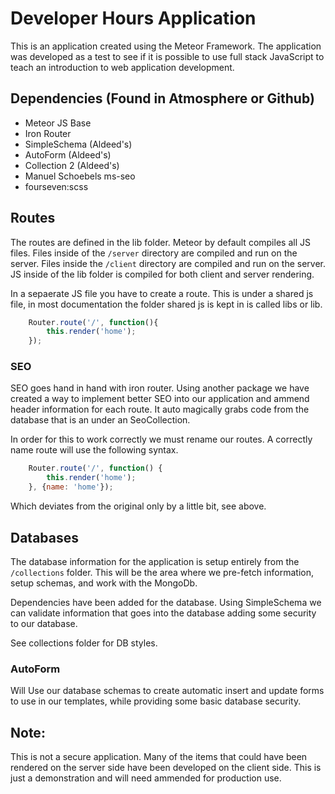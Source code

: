 # Developer Hours Application

This is an application created using the Meteor Framework.  The application was developed
as a test to see if it is possible to use full stack JavaScript to teach an introduction
to web application development.

## Dependencies (Found in Atmosphere or Github)

- Meteor JS Base
- Iron Router
- SimpleSchema (Aldeed's)
- AutoForm (Aldeed's)
- Collection 2 (Aldeed's)
- Manuel Schoebels ms-seo
- fourseven:scss

## Routes

The routes are defined in the lib folder.  Meteor by default compiles all JS files.
Files inside of the `/server` directory are compiled and run on the server.  Files inside
the `/client` directory are compiled and run on the server.  JS inside of the lib folder
is compiled for both client and server rendering.

In a sepaerate JS file you have to create a route.  This is under a shared js file,
in most documentation the folder shared js is kept in is called libs or lib.

``` JavaScript
    Router.route('/', function(){
        this.render('home');
    });
```

### SEO

SEO goes hand in hand with iron router.  Using another package we have created a way to
implement better SEO into our application and ammend header information for each route.
It auto magically grabs code from the database that is an under an SeoCollection.

In order for this to work correctly we must rename our routes.  A correctly name route will
use the following syntax.

``` JavaScript
    Router.route('/', function() {
        this.render('home');
    }, {name: 'home'});
```

Which deviates from the original only by a little bit, see above.

## Databases

The database information for the application is setup entirely from the `/collections` folder.
This will be the area where we pre-fetch information, setup schemas, and work with the MongoDb.

Dependencies have been added for the database.  Using SimpleSchema we can validate information
that goes into the database adding some security to our database.

See collections folder for DB styles.

### AutoForm

Will Use our database schemas to create automatic insert and update forms
to use in our templates, while providing some basic database security.

## Note:

This is not a secure application.  Many of the items that could have been rendered on
the server side have been developed on the client side.  This is just a demonstration
and will need ammended for production use.
